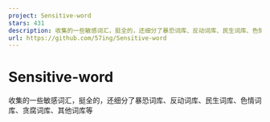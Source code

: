 ```yaml
---
project: Sensitive-word
stars: 431
description: 收集的一些敏感词汇，挺全的，还细分了暴恐词库、反动词库、民生词库、色情词库、贪腐词库、其他词库等
url: https://github.com/57ing/Sensitive-word
---
```


Sensitive-word
==============

收集的一些敏感词汇，挺全的，还细分了暴恐词库、反动词库、民生词库、色情词库、贪腐词库、其他词库等
